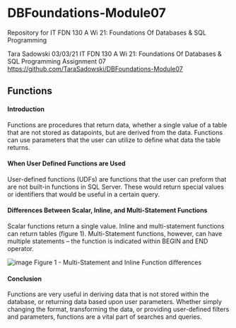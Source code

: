 # DBFoundations-Module07
Repository for IT FDN 130 A Wi 21: Foundations Of Databases &amp; SQL Programming


Tara Sadowski
03/03/21
IT FDN 130 A Wi 21: Foundations Of Databases & SQL Programming
Assignment 07
https://github.com/TaraSadowski/DBFoundations-Module07

<p align="center">

## Functions

#### Introduction
</p>
Functions are procedures that return data, whether a single value of a table that are not stored as datapoints, but are derived from the data.  Functions can use parameters that the user can utilize to define what data the table returns.
<p align="center">  


#### When User Defined Functions are Used
</p>
User-defined functions (UDFs) are functions that the user can preform that are not built-in functions in SQL Server.  These would return special values or identifiers that would be useful in a certain query.
<p align="center">  

#### Differences Between Scalar, Inline, and Multi-Statement Functions
</p>
Scalar functions return a single value.  Inline and multi-statement functions can return tables (figure 1).  Multi-Statement functions, however, can have multiple statements – the function is indicated within BEGIN and END operator.
<p align="center">  

![image](https://user-images.githubusercontent.com/79488525/109891622-3c838180-7c3e-11eb-86e4-51dd62390cd2.png)
Figure 1 - Multi-Statement and Inline Function differences

#### Conclusion
</p>
Functions are very useful in  deriving data that is not stored within the database, or returning data based upon user parameters.  Whether simply changing the format, transforming the data, or providing user-defined filters and parameters, functions are a vital part of searches and queries.

